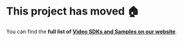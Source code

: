 This project has moved :house:
====================================
You can find the **full list of [Video SDKs and Samples on our website](https://www.microsoft.com/cognitive-services/en-us/SDK-Sample?api=video)**.
